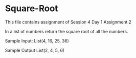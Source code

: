 # Square-Root
This file contains assignment of Session 4 Day 1 Assignment 2

In a list of numbers return the square root of all the numbers.

Sample Input: List(4, 16, 25, 36)

Sample Output List(2, 4, 5, 6)
